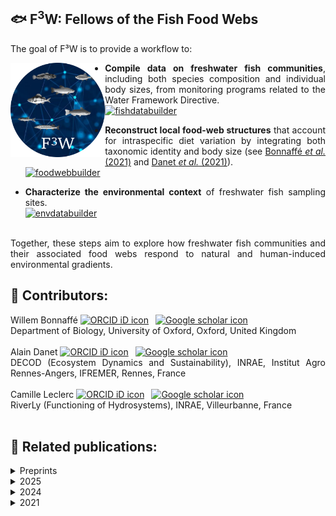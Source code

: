 ## 🐟 F<sup>3</sup>W: Fellows of the Fish Food Webs

<div align="justify">

The goal of F³W is to provide a workflow to:  

<p>
<img src="https://github.com/Fellows-of-the-Fish-Food-Webs-F3W/.github/blob/main/profile/logoF3W.png" alt="" width="30%" align="left" />
</p>

- **Compile data on freshwater fish communities**, including both species composition and individual body sizes, from monitoring programs related to the Water Framework Directive.  
  [![fishdatabuilder](https://img.shields.io/static/v1?label=&message=fishdatabuilder&color=000605&logo=github&logoColor=FFFFFF&labelColor=000605)](https://github.com/Fellows-of-the-Fish-Food-Webs-F3W/fishdatabuilder)

- **Reconstruct local food-web structures** that account for intraspecific diet variation by integrating both taxonomic identity and body size (see [Bonnaffé *et al.* (2021)](https://doi.org/10.1111/oik.08173) and [Danet *et al.* (2021)](https://doi.org/10.1111/ele.13857)).  
  [![foodwebbuilder](https://img.shields.io/static/v1?label=&message=foodwebbuilder&color=000605&logo=github&logoColor=FFFFFF&labelColor=000605)](https://github.com/Fellows-of-the-Fish-Food-Webs-F3W/foodwebbuilder)

- **Characterize the environmental context** of freshwater fish sampling sites.  
  [![envdatabuilder](https://img.shields.io/static/v1?label=&message=envdatabuilder&color=000605&logo=github&logoColor=FFFFFF&labelColor=000605)](https://github.com/Fellows-of-the-Fish-Food-Webs-F3W/envdatabuilder)  

<br/>
Together, these steps aim to explore how freshwater fish communities and their associated food webs respond to natural and human-induced environmental gradients.  
<br/>

## 👥 Contributors:
Willem Bonnaffé <a itemprop="sameAs" content="https://orcid.org/0000-0002-5053-8891" href="https://orcid.org/0000-0002-5053-8891" target="orcid.widget" rel="noopener noreferrer" style="vertical-align:top;"><img src="https://orcid.org/sites/default/files/images/orcid_16x16.png" style="width:1em;margin-right:.5em;" alt="ORCID iD icon"></a> <a itemprop="sameAs" content="https://scholar.google.com/citations?user=_ntgm1MAAAAJ" href="https://scholar.google.com/citations?user=_ntgm1MAAAAJ" target="orcid.widget" rel="noopener noreferrer" style="vertical-align:top;"><img src="https://upload.wikimedia.org/wikipedia/commons/c/c7/Google_Scholar_logo.svg" style="width:1em;margin-right:.5em;" alt="Google scholar icon"></a>  
Department of Biology, University of Oxford, Oxford, United Kingdom  
<br/>
Alain Danet <a itemprop="sameAs" content="https://orcid.org/0000-0002-1592-9483" href="https://orcid.org/0000-0002-1592-9483" target="orcid.widget" rel="noopener noreferrer" style="vertical-align:top;"><img src="https://orcid.org/sites/default/files/images/orcid_16x16.png" style="width:1em;margin-right:.5em;" alt="ORCID iD icon"></a> <a itemprop="sameAs" content="https://scholar.google.com/citations?user=iijI6msAAAAJ" href="https://scholar.google.com/citations?user=iijI6msAAAAJ" target="orcid.widget" rel="noopener noreferrer" style="vertical-align:top;"><img src="https://upload.wikimedia.org/wikipedia/commons/c/c7/Google_Scholar_logo.svg" style="width:1em;margin-right:.5em;" alt="Google scholar icon"></a>  
DECOD (Ecosystem Dynamics and Sustainability), INRAE, Institut Agro Rennes-Angers, IFREMER, Rennes, France  
<br/>
Camille Leclerc <a itemprop="sameAs" content="https://orcid.org/0000-0001-5830-1787" href="https://orcid.org/0000-0001-5830-1787" target="orcid.widget" rel="noopener noreferrer" style="vertical-align:top;"><img src="https://orcid.org/sites/default/files/images/orcid_16x16.png" style="width:1em;margin-right:.5em;" alt="ORCID iD icon"></a> <a itemprop="sameAs" content="https://scholar.google.com/citations?user=fseXcHIAAAAJ" href="https://scholar.google.com/citations?user=fseXcHIAAAAJ" target="orcid.widget" rel="noopener noreferrer" style="vertical-align:top;"><img src="https://upload.wikimedia.org/wikipedia/commons/c/c7/Google_Scholar_logo.svg" style="width:1em;margin-right:.5em;" alt="Google scholar icon"></a>  
RiverLy (Functioning of Hydrosystems), INRAE, Villeurbanne, France  
<br/>

## 📄 Related publications:
<details>
<summary>Preprints</summary>
<ul>
  <li>
    Danet <em>et al.</em> Biodiversity temporal trends are reshaping food web structure and redundancy in riverine ecosystems. <em>bioRxiv</em>. <a href="https://doi.org/10.1101/2025.04.23.649202">https://doi.org/10.1101/2025.04.23.649202</a>
  </li>
</ul>
</details>

<details>
<summary>2025</summary>
<ul>
  <li>
    Leclerc <em>et al.</em> (2025). Climate impacts on lake food-webs are mediated by biological invasions. <em>Global Change Biology</em>, 31, e70144. <a href="https://doi.org/10.1111/gcb.70144">https://doi.org/10.1111/gcb.70144</a>
  </li>
</ul>
</details>

<details>
<summary>2024</summary>
<ul>
  <li>
    Bonnaffé, Danet, Leclerc <em>et al.</em> (2024). The interaction between warming and enrichment accelerates food-web simplification in freshwater systems. <em>Ecology Letters</em>, 8, e14480. <a href="https://doi.org/10.1111/ele.14480">https://doi.org/10.1111/ele.14480</a>
  </li>
</ul>
</details>

<details>
<summary>2021</summary>
<ul>
  <li>
    Bonnaffé, Danet <em>et al.</em> (2021). Comparison of size-structured and species-level trophic networks reveals antagonistic effects of temperature on vertical trophic diversity at the population and species level. <em>Oikos</em>, 130, 1297–1309. <a href="https://doi.org/10.1111/oik.08173">https://doi.org/10.1111/oik.08173</a>
  </li>
  <li>
    Danet <em>et al.</em> (2021). Species richness and food-web structure jointly drive community biomass and its temporal stability in fish communities. <em>Ecology Letters</em>, 24, 2364–2377. <a href="https://doi.org/10.1111/ele.13857">https://doi.org/10.1111/ele.13857</a>
  </li>
</ul>
</details>
</div>
